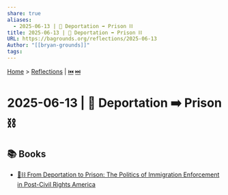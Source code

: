 ```yaml
---
share: true
aliases:
  - 2025-06-13 | 🥾 Deportation ➡️ Prison ⛓️
title: 2025-06-13 | 🥾 Deportation ➡️ Prison ⛓️
URL: https://bagrounds.org/reflections/2025-06-13
Author: "[[bryan-grounds]]"
tags: 
---
```

[Home](../index.md) > [Reflections](./index.md) | [⏮️](./2025-06-12.md) [⏭️](./2025-06-14.md)  
# 2025-06-13 | 🥾 Deportation ➡️ Prison ⛓️  
## 📚 Books  
- [🛂⛓️ From Deportation to Prison: The Politics of Immigration Enforcement in Post-Civil Rights America](../books/from-deportation-to-prison-the-politics-of-immigration-enforcement-in-post-civil-rights-america.md)